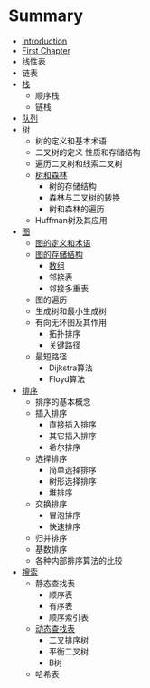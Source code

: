 # Summary

* [Introduction](README.md)
* [First Chapter](chapter1.md)
* 线性表
* 链表
* [栈](zhan.md)
  * 顺序栈
  * 链栈
* [队列](dui-lie.md)
* 树
  * 树的定义和基本术语
  * 二叉树的定义 性质和存储结构
  * 遍历二叉树和线索二叉树
  * [树和森林](shu-he-sen-lin-sen-lin-yu-er-cha-shu-de-zhuan-huan-shu-he-sen-lin-de-bian-li.md)
    * 树的存储结构
    * 森林与二叉树的转换
    * 树和森林的遍历
  * Huffman树及其应用
* [图](tu.md)
  * [图的定义和术语](tu/tu-de-ding-yi-he-zhu-yu.md)
  * [图的存储结构](tu/tu-de-cun-chu-jie-gou.md)
    * [数组](tu/tu-de-cun-chu-jie-gou/shu-zu.md)
    * 邻接表
    * 邻接多重表
  * 图的遍历
  * 生成树和最小生成树
  * 有向无环图及其作用
    * 拓扑排序
    * 关键路径
  * 最短路径
    * Dijkstra算法
    * Floyd算法
* [排序](pai-xu.md)
  * 排序的基本概念
  * 插入排序
    * 直接插入排序
    * 其它插入排序
    * 希尔排序
  * 选择排序
    * 简单选择排序
    * 树形选择排序
    * 堆排序
  * 交换排序
    * 冒泡排序
    * 快速排序
  * 归并排序
  * 基数排序
  * 各种内部排序算法的比较
* [搜索](sou-suo.md)
  * 静态查找表
    * 顺序表
    * 有序表
    * 顺序索引表
  * [动态查找表](sou-suo/dong-tai-cha-zhao-biao.md)
    * 二叉排序树
    * 平衡二叉树
    * B树
  * 哈希表

